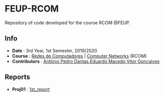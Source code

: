 # FEUP-RCOM
Repository of code developed for the course RCOM @FEUP.

## Info
* **Date** : 3rd Year, 1st Semester, 2019/2020
* **Course** : [Redes de Computadores](https://sigarra.up.pt/feup/pt/ucurr_geral.ficha_uc_view?pv_ocorrencia_id=436445) | [Computer Networks](https://sigarra.up.pt/feup/en/ucurr_geral.ficha_uc_view?pv_ocorrencia_id=436445) (RCOM)
* **Contributors** : [António Pedro Dantas](https://github.com/antoniopedrodantas),[Eduardo Macedo](https://github.com/edumacedo99),[Vítor Gonçalves](https://github.com/torrinheira)

## Reports
* **Proj01** : [1st_report](https://docs.google.com/document/d/12-LPGWDCf6L6wsEQBZ57KKpuL-lDPBuwTgmlOBIi5Og/edit)
